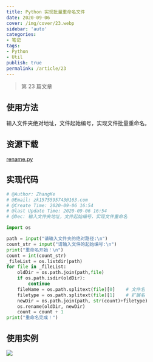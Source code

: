 ```yaml
---
title: Python 实现批量重命名文件
date: 2020-09-06
cover: /img/cover/23.webp
sidebar: 'auto'
categories:
- 笔记
tags:
- Python
- Util
publish: true
permalink: /article/23
---
```


> 第 23 篇文章
<!-- more -->

## 使用方法

输入文件夹绝对地址，文件起始编号，实现文件批量重命名。



## 资源下载

[rename.py](/script/rename.py)

## 实现代码

```python
# @Author: ZhangKe
# @Email: zk1575595743@163.com
# @Create Time: 2020-09-06 16:54
# @last Update Time: 2020-09-06 16:54
# @Dec: 输入文件夹地址，文件起始编号，实现文件重命名

import os

path = input("请输入文件夹的绝对路径:\n")
count_str = input("请输入文件的起始编号:\n")
print("重命名开始！\n")
count = int(count_str)
_fileList = os.listdir(path)
for file in _fileList:
    oldDir = os.path.join(path,file)
    if os.path.isdir(oldDir):
        continue
    fileName = os.path.splitext(file)[0]    # 文件名
    filetype = os.path.splitext(file)[1]    # 扩展名
    newDir = os.path.join(path, str(count)+filetype)
    os.rename(oldDir, newDir)
    count = count + 1
print("重命名完成！")
```

## 使用实例

![](/img/2020/rename_1.png)

